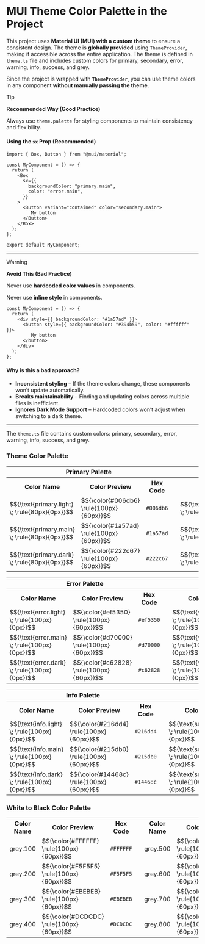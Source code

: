 
#  MUI Theme Color Palette in the Project

This project uses **Material UI (MUI) with a custom theme** to ensure a consistent design. The theme is **globally provided** using `ThemeProvider`, making it accessible across the entire application.
The theme is defined in `theme.ts` file and includes custom colors for primary, secondary, error, warning, info, success, and grey.

Since the project is wrapped with **`ThemeProvider`**, you can use theme colors in any component **without manually passing the theme**.

> [!TIP]
> **Recommended Way (Good Practice)**

Always use `theme.palette` for styling components to maintain consistency and flexibility.

#### **Using the `sx` Prop (Recommended)**
```tsx
import { Box, Button } from "@mui/material";

const MyComponent = () => {
  return (
    <Box
      sx={{
        backgroundColor: "primary.main",
        color: "error.main",
      }}
    >
      <Button variant="contained" color="secondary.main">
         My button
      </Button>
    </Box>
  );
};

export default MyComponent;
```

---

> [!WARNING]
> **Avoid This (Bad Practice)**

Never use **hardcoded color values** in components.

Never use **inline style** in components.

```tsx
const MyComponent = () => {
  return (
    <div style={{ backgroundColor: "#1a57ad" }}>
      <button style={{ backgroundColor: "#394b59", color: "#ffffff" }}>
         My button
      </button>
    </div>
  );
};
```


#### **Why is this a bad approach?**
- **Inconsistent styling** – If the theme colors change, these components won’t update automatically.
- **Breaks maintainability** – Finding and updating colors across multiple files is inefficient.
- **Ignores Dark Mode Support** – Hardcoded colors won’t adjust when switching to a dark theme.

---

The `theme.ts` file contains custom colors: primary, secondary, error, warning, info, success, and grey.

### Theme Color Palette
<!--  LaTeX Color Package: https://www.overleaf.com/learn/latex/Using_colours_in_LaTeX -->

<table>
  <tr>
    <th colspan="3">Primary Palette</th>
    <td></td>
    <th colspan="3">Secondary Palette</th>
  </tr>
  <tr>
    <th>Color Name</th>
    <th>Color Preview</th>
    <th>Hex Code</th>
    <th/> <!-- Vertical Divider -->
    <th>Color Name</th>
    <th>Color Preview</th>
    <th>Hex Code</th>
  </tr>
  <tr>
    <td>$${\text{primary.light} \; \rule{80px}{0px}}$$</td>
    <td >$${\color{#006db6} \rule{100px}{60px}}$$</td>
    <td><code>#006db6</code></td>
    <td></td>
    <td>$${\text{secondary.light} \; \rule{80px}{0px}}$$</td>
    <td>$${\color{#4a6278} \rule{100px}{60px}}$$</td>
    <td><code>#4a6278</code></td>
  </tr>
  <tr>
    <td>$${\text{primary.main} \; \rule{80px}{0px}}$$</td>
    <td >$${\color{#1a57ad} \rule{100px}{60px}}$$</td>
    <td><code>#1a57ad</code></td>
    <td></td>
    <td>$${\text{secondary.main} \; \rule{80px}{0px}}$$</td>
    <td>$${\color{#394b59} \rule{100px}{60px}}$$</td>
    <td><code>#394b59</code></td>
  </tr>
  <tr>
    <td>$${\text{primary.dark} \; \rule{80px}{0px}}$$</td>
    <td >$${\color{#222c67} \rule{100px}{60px}}$$</td>
    <td><code>#222c67</code></td>
    <td></td>
    <td>$${\text{secondary.dark} \; \rule{80px}{0px}}$$</td>
    <td>$${\color{#293642} \rule{100px}{60px}}$$</td>
    <td><code>#293642</code></td>
  </tr>
</table>

<table>
  <tr>
    <th colspan="3">Error Palette</th>
    <td></td>
    <th colspan="3">Warning Palette</th>
  </tr>
  <tr>
    <th>Color Name</th>
    <th>Color Preview</th>
    <th>Hex Code</th>
    <th/> <!-- Vertical Divider -->
    <th>Color Name</th>
    <th>Color Preview</th>
    <th>Hex Code</th>
  </tr>
  <tr>
    <td>$${\text{error.light} \; \rule{100px}{0px}}$$</td>
    <td >$${\color{#ef5350} \rule{100px}{60px}}$$</td>
    <td><code>#ef5350</code></td>
    <td></td>
    <td>$${\text{warning.light} \; \rule{100px}{0px}}$$</td>
    <td>$${\color{#ff9800} \rule{100px}{60px}}$$</td>
    <td><code>#ff9800</code></td>
  </tr>
  <tr>
    <td>$${\text{error.main} \; \rule{100px}{0px}}$$</td>
    <td >$${\color{#d70000} \rule{100px}{60px}}$$</td>
    <td><code>#d70000</code></td>
    <td></td>
    <td>$${\text{warning.main} \; \rule{100px}{0px}}$$</td>
    <td>$${\color{#ec850c} \rule{100px}{60px}}$$</td>
    <td><code>#ec850c</code></td>
  </tr>
  <tr>
    <td>$${\text{error.dark} \; \rule{100px}{0px}}$$</td>
    <td >$${\color{#c62828} \rule{100px}{60px}}$$</td>
    <td><code>#c62828</code></td>
    <td></td>
    <td>$${\text{warning.dark} \; \rule{100px}{0px}}$$</td>
    <td>$${\color{#db7700} \rule{100px}{60px}}$$</td>
    <td><code>#db7700</code></td>
  </tr>
</table>

<table>
  <tr>
    <th colspan="3">Info Palette</th>
    <td></td>
    <th colspan="3">Success Palette</th>
  </tr>
  <tr>
    <th>Color Name</th>
    <th>Color Preview</th>
    <th>Hex Code</th>
    <th/> <!-- Vertical Divider -->
    <th>Color Name</th>
    <th>Color Preview</th>
    <th>Hex Code</th>
  </tr>
  <tr>
    <td>$${\text{info.light} \; \rule{100px}{0px}}$$</td>
    <td>$${\color{#216dd4} \rule{100px}{60px}}$$</td>
    <td><code>#216dd4</code></td>
    <td></td>
    <td>$${\text{success.light} \; \rule{100px}{0px}}$$</td>
    <td>$${\color{#4caf50} \rule{100px}{60px}}$$</td>
    <td><code>#4caf50</code></td>
  </tr>
  <tr>
    <td>$${\text{info.main} \; \rule{100px}{0px}}$$</td>
    <td >$${\color{#215db0} \rule{100px}{60px}}$$</td>
    <td><code>#215db0</code></td>
    <td></td>
    <td>$${\text{success.main} \; \rule{100px}{0px}}$$</td>
    <td>$${\color{#1f9b00} \rule{100px}{60px}}$$</td>
    <td><code>#1f9b00</code></td>
  </tr>
  <tr>
    <td>$${\text{info.dark} \; \rule{100px}{0px}}$$</td>
    <td >$${\color{#14468c} \rule{100px}{60px}}$$</td>
    <td><code>#14468c</code></td>
    <td></td>
    <td>$${\text{success.dark} \; \rule{100px}{0px}}$$</td>
    <td>$${\color{#198200} \rule{100px}{60px}}$$</td>
    <td><code>#198200</code></td>
  </tr>
</table>

### White to Black Color Palette

<table>
  <tr>
    <th>Color Name</th>
    <th>Color Preview</th>
    <th>Hex Code</th>
    <td/>
    <th>Color Name</th>
    <th>Color Preview</th>
    <th>Hex Code</th>
    <td/>
    <th>Color Name</th>
    <th>Color Preview</th>
    <th>Hex Code</th>
  </tr>
  <tr>
    <td>grey.100</td>
    <td >$${\color{#FFFFFF} \rule{100px}{60px}}$$</td>
    <td><code>#FFFFFF</code></td>
    <td/>
    <td>grey.500</td>
    <td >$${\color{#828282} \rule{100px}{60px}}$$</td>
    <td><code>#828282</code></td>
    <td/>
    <td>grey.900</td>
    <td >$${\color{#282828} \rule{100px}{60px}}$$</td>
    <td><code>#282828</code></td>
  </tr>
  <tr>
    <td>grey.200</td>
    <td >$${\color{#F5F5F5} \rule{100px}{60px}}$$</td>
    <td><code>#F5F5F5</code></td>
    <td/>
    <td>grey.600</td>
    <td >$${\color{#666666} \rule{100px}{60px}}$$</td>
    <td><code>#666666</code></td>
    <td/>
    <td>grey.1000</td>
    <td >$${\color{#191919} \rule{100px}{60px}}$$</td>
    <td><code>#191919</code></td>
  </tr>
  <tr>
    <td>grey.300</td>
    <td >$${\color{#EBEBEB} \rule{100px}{60px}}$$</td>
    <td><code>#EBEBEB</code></td>
    <td/>
    <td>grey.700</td>
    <td >$${\color{#505050} \rule{100px}{60px}}$$</td>
    <td><code>#505050</code></td>
    <td/>
    <td>grey.1100</td>
    <td >$${\color{#000000} \rule{100px}{60px}}$$</td>
    <td><code>#000000</code></td>
  </tr>
  <tr>
    <td>grey.400</td>
    <td >$${\color{#DCDCDC} \rule{100px}{60px}}$$</td>
    <td><code>#DCDCDC</code></td>
    <td/>
    <td>grey.800</td>
    <td >$${\color{#3C3C3C} \rule{100px}{60px}}$$</td>
    <td><code>#3C3C3C</code></td>
    <td/>
    <td></td>
    <td></td>
    <td></td>
  </tr>
</table>


